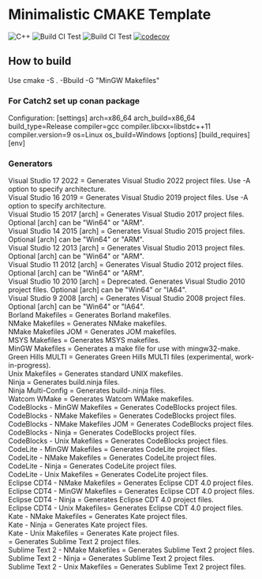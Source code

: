 # Minimalistic CMAKE Template
![C++](https://camo.githubusercontent.com/c59efb57803dde7f352f4932a468a7f39fa2fb5f/68747470733a2f2f696d672e736869656c64732e696f2f62616467652f632532422532422d31312f31342f31372f32302d626c75652e737667)
![Build CI Test](https://github.com/FoxMD/CMake_template/workflows/Ubuntu%20CI%20Test/badge.svg)
![Build CI Test](https://github.com/FoxMD/CMake_template/workflows/Windows%20CI%20Test/badge.svg)
[![codecov](https://codecov.io/gh/FoxMD/CMake_template/branch/master/graph/badge.svg)]([https://codecov.io/gh/FoxMD/CMake_template])
## How to build
Use cmake -S . -Bbuild -G "MinGW Makefiles"

### For Catch2 set up conan package

Configuration:
[settings]
arch=x86_64
arch_build=x86_64
build_type=Release
compiler=gcc
compiler.libcxx=libstdc++11
compiler.version=9
os=Linux
os_build=Windows
[options]
[build_requires]
[env]

### Generators
  Visual Studio 17 2022        = Generates Visual Studio 2022 project files.
                                 Use -A option to specify architecture.</br>
  Visual Studio 16 2019        = Generates Visual Studio 2019 project files.
                                 Use -A option to specify architecture.</br>
  Visual Studio 15 2017 [arch] = Generates Visual Studio 2017 project files.
                                 Optional [arch] can be "Win64" or "ARM".</br>
  Visual Studio 14 2015 [arch] = Generates Visual Studio 2015 project files.
                                 Optional [arch] can be "Win64" or "ARM".</br>
  Visual Studio 12 2013 [arch] = Generates Visual Studio 2013 project files.
                                 Optional [arch] can be "Win64" or "ARM".</br>
  Visual Studio 11 2012 [arch] = Generates Visual Studio 2012 project files.
                                 Optional [arch] can be "Win64" or "ARM".</br>
  Visual Studio 10 2010 [arch] = Deprecated.  Generates Visual Studio 2010
                                 project files.  Optional [arch] can be
                                 "Win64" or "IA64".</br>
  Visual Studio 9 2008 [arch]  = Generates Visual Studio 2008 project files.
                                 Optional [arch] can be "Win64" or "IA64".</br>
  Borland Makefiles            = Generates Borland makefiles.</br>
  NMake Makefiles              = Generates NMake makefiles.</br>
  NMake Makefiles JOM          = Generates JOM makefiles.</br>
  MSYS Makefiles               = Generates MSYS makefiles.</br>
  MinGW Makefiles              = Generates a make file for use with
                                 mingw32-make.</br>
  Green Hills MULTI            = Generates Green Hills MULTI files
                                 (experimental, work-in-progress).</br>
  Unix Makefiles               = Generates standard UNIX makefiles.</br>
  Ninja                        = Generates build.ninja files.</br>
  Ninja Multi-Config           = Generates build-<Config>.ninja files.</br>
  Watcom WMake                 = Generates Watcom WMake makefiles.</br>
  CodeBlocks - MinGW Makefiles = Generates CodeBlocks project files.</br>
  CodeBlocks - NMake Makefiles = Generates CodeBlocks project files.</br>
  CodeBlocks - NMake Makefiles JOM
                               = Generates CodeBlocks project files.</br>
  CodeBlocks - Ninja           = Generates CodeBlocks project files.</br>
  CodeBlocks - Unix Makefiles  = Generates CodeBlocks project files.</br>
  CodeLite - MinGW Makefiles   = Generates CodeLite project files.</br>
  CodeLite - NMake Makefiles   = Generates CodeLite project files.</br>
  CodeLite - Ninja             = Generates CodeLite project files.</br>
  CodeLite - Unix Makefiles    = Generates CodeLite project files.</br>
  Eclipse CDT4 - NMake Makefiles
                               = Generates Eclipse CDT 4.0 project files.</br>
  Eclipse CDT4 - MinGW Makefiles
                               = Generates Eclipse CDT 4.0 project files.</br>
  Eclipse CDT4 - Ninja         = Generates Eclipse CDT 4.0 project files.</br>
  Eclipse CDT4 - Unix Makefiles= Generates Eclipse CDT 4.0 project files.</br>
  Kate - NMake Makefiles       = Generates Kate project files.</br>
  Kate - Ninja                 = Generates Kate project files.</br>
  Kate - Unix Makefiles        = Generates Kate project files.</br>
                               = Generates Sublime Text 2 project files.</br>
  Sublime Text 2 - NMake Makefiles
                               = Generates Sublime Text 2 project files.</br>
  Sublime Text 2 - Ninja       = Generates Sublime Text 2 project files.</br>
  Sublime Text 2 - Unix Makefiles
                               = Generates Sublime Text 2 project files.</br>

